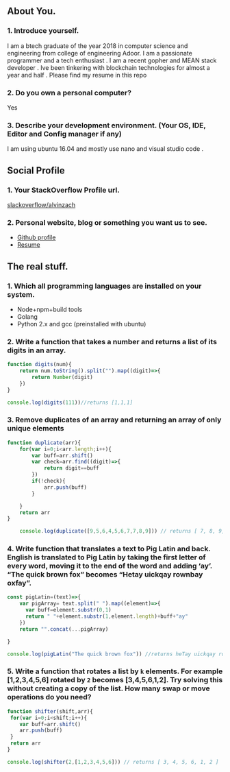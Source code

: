 ## About You.
### 1. Introduce yourself.

   I am a btech graduate of the year 2018 in computer science and engineering from college of engineering Adoor. I am a passionate programmer and a tech enthusiast . I am a recent gopher and MEAN stack developer . Ive been tinkering with blockchain technologies for almost a year and half . Please find my resume in this repo

### 2. Do you own a personal computer?

   Yes

### 3. Describe your development environment. (Your OS, IDE, Editor and Config manager if any)

   I am using ubuntu 16.04 and mostly use nano and visual studio code .

## Social Profile
### 1. Your StackOverflow Profile url.

[slackoverflow/alvinzach](https://stackoverflow.com/users/4623462/alvin-zachariah)

### 2. Personal website, blog or something you want us to see.

* [Github profile](https://github.com/alvinzach)
* [Resume](https://github.com/alvinzach/join-us/blob/alvin_job_application/Resume.pdf)

## The real stuff.
### 1. Which all programming languages are installed on your system.

* Node+npm+build tools 
* Golang 
* Python 2.x and gcc (preinstalled with ubuntu)

### 2. Write a function that takes a number and returns a list of its digits in an array.

```javascript
function digits(num){
    return num.toString().split("").map((digit)=>{
        return Number(digit)
    })
}
```
```javascript
console.log(digits(111))//returns [1,1,1]
```

### 3. Remove duplicates of an array and returning an array of only unique elements

```javascript
function duplicate(arr){
    for(var i=0;i<arr.length;i++){
        var buff=arr.shift()
        var check=arr.find((digit)=>{
            return digit==buff
        })
        if(!check){
            arr.push(buff)
        }

    }
    return arr
}
```
```javascript
    console.log(duplicate([9,5,6,4,5,6,7,7,8,9])) // returns [ 7, 8, 9, 4, 5, 6 ]
```

### 4. Write function that translates a text to Pig Latin and back. English is translated to Pig Latin by taking the first letter of every word, moving it to the end of the word and adding ‘ay’. “The quick brown fox” becomes “Hetay uickqay rownbay oxfay”.

```Javascript
const pigLatin=(text)=>{
    var pigArray= text.split(" ").map((element)=>{
      var buff=element.substr(0,1)
      return " "+element.substr(1,element.length)+buff+"ay"
    })
    return "".concat(...pigArray)

} 
```

```javascript
console.log(pigLatin("The quick brown fox")) //returns heTay uickqay rownbay oxfay
```

### 5. Write a function that rotates a list by `k` elements. For example [1,2,3,4,5,6] rotated by `2` becomes [3,4,5,6,1,2]. Try solving this without creating a copy of the list. How many swap or move operations do you need?

```javascript
function shifter(shift,arr){
 for(var i=0;i<shift;i++){
    var buff=arr.shift()
    arr.push(buff)
 }
 return arr
}
```

```javascript
console.log(shifter(2,[1,2,3,4,5,6])) // returns [ 3, 4, 5, 6, 1, 2 ]
```
